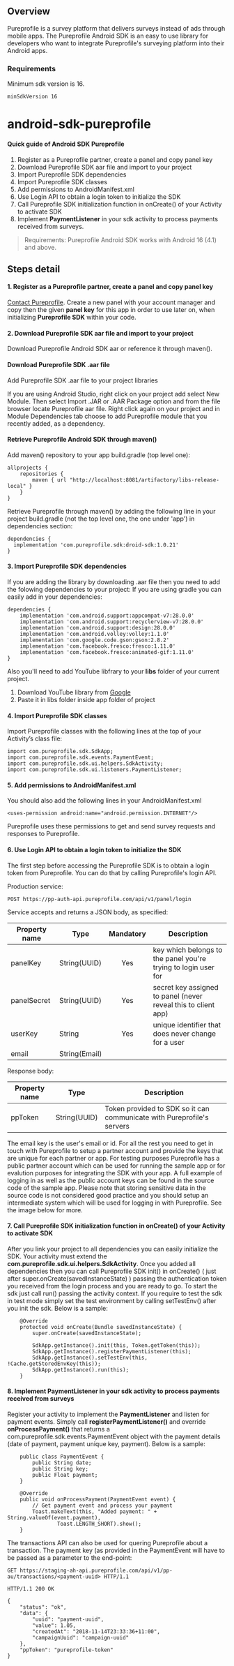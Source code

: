 ## Overview
Pureprofile is a survey platform that delivers surveys instead of ads through mobile apps. The Pureprofile Android SDK is an easy to use library for developers who want to integrate Pureprofile's surveying platform into their Android apps.

### Requirements
Minimum sdk version is 16.
```
minSdkVersion 16
```

# android-sdk-pureprofile

#### Quick guide of Android SDK Pureprofile
1. Register as a Pureprofile partner, create a panel and copy panel key
2. Download Pureprofile SDK aar file and import to your project
3. Import Pureprofile SDK dependencies
4. Import Pureprofile SDK classes
5. Add permissions to AndroidManifest.xml
6. Use Login API to obtain a login token to initialize the SDK
7. Call Pureprofile SDK initialization function in onCreate() of your Activity to activate SDK
8. Implement **PaymentListener** in your sdk activity to process payments received from surveys.

> Requirements: Pureprofile Android SDK works with Android 16 (4.1) and above.

## Steps detail

#### 1. Register as a Pureprofile partner, create a panel and copy panel key
[Contact Pureprofile](https://www.pureprofile.com). Create a new panel with your account manager and copy then the given **panel key** for this app in order to use later on, when initializing **Pureprofile SDK** within your code.

#### 2. Download Pureprofile SDK aar file and import to your project
Download Pureprofile Android SDK aar or reference it through maven().
#### Download Pureprofile SDK .aar file
Add Pureprofile SDK .aar file to your project libraries

If you are using Android Studio, right click on your project add select New Module. Then select Import .JAR or .AAR Package option and from the file browser locate Pureprofile aar file. Right click again on your project and in Module Dependencies tab choose to add Pureprofile module that you recently added, as a dependency.

#### Retrieve Pureprofile Android SDK through maven()
Add maven() repository to your app build.gradle (top level one):

```
allprojects {
    repositories {
        maven { url "http://localhost:8081/artifactory/libs-release-local" }
    }
}
```

Retrieve Pureprofile through maven() by adding the following line in your project build.gradle (not the top level one, the one under 'app') in dependencies section:

```
dependencies {
  implementation 'com.pureprofile.sdk:droid-sdk:1.0.21'
}
```

#### 3. Import Pureprofile SDK dependencies
If you are adding the library by downloading .aar file then you need to add the folowing dependencies to your project:
If you are using gradle you can easily add in your dependencies:
```
dependencies {
    implementation 'com.android.support:appcompat-v7:28.0.0'
    implementation 'com.android.support:recyclerview-v7:28.0.0'
    implementation 'com.android.support:design:28.0.0'
    implementation 'com.android.volley:volley:1.1.0'
    implementation 'com.google.code.gson:gson:2.8.2'
    implementation 'com.facebook.fresco:fresco:1.11.0'
    implementation 'com.facebook.fresco:animated-gif:1.11.0'
}
```
Also you'll need to add YouTube libfrary to your **libs** folder of your current project. 
1. Download YouTube library from [Google](https://developers.google.com/youtube/android/player/downloads/)
2. Paste it in libs folder inside app folder of project

#### 4. Import Pureprofile SDK classes
Import Pureprofile classes with the following lines at the top of your Activity’s class file:
```
import com.pureprofile.sdk.SdkApp;
import com.pureprofile.sdk.events.PaymentEvent;
import com.pureprofile.sdk.ui.helpers.SdkActivity;
import com.pureprofile.sdk.ui.listeners.PaymentListener;
```

#### 5. Add permissions to AndroidManifest.xml
You should also add the following lines in your AndroidManifest.xml
```
<uses-permission android:name="android.permission.INTERNET"/>
```
Pureprofile uses these permissions to get and send survey requests and responses to Pureprofile.

#### 6. Use Login API to obtain a login token to initialize the SDK
The first step before accessing the Pureprofile SDK is to obtain a login token from Pureprofile. You can do that by calling Pureprofile's login API.

Production service:

```
POST https://pp-auth-api.pureprofile.com/api/v1/panel/login
```

Service accepts and returns a JSON body, as specified:

| Property name | Type          | Mandatory | Description 
|---------------|---------------|:---------:|-------------
| panelKey      | String(UUID)  | Yes       | key which belongs to the panel you're trying to login user for
| panelSecret   | String(UUID)  | Yes       | secret key assigned to panel (never reveal this to client app)
| userKey       | String        | Yes       | unique identifier that does never change for a user
| email         | String(Email) |           | 

Response body:

| Property name | Type          | Description 
|---------------|---------------|-------------
| ppToken       | String(UUID)  | Token provided to SDK so it can communicate with Pureprofile's servers


The email key is the user's email or id. For all the rest you need to get in touch with Pureprofile to setup a partner account and provide the keys that are unique for each partner or app. For testing purposes Pureprofile has a public partner account which can be used for running the sample app or for evalution purposes for integrating the SDK with your app. A full example of logging in as well as the public account keys can be found in the source code of the sample app. Please note that storing sensitive data in the source code is not considered good practice and you should setup an intermediate system which will be used for logging in with Pureprofile. See the image below for more.

#### 7. Call Pureprofile SDK initialization function in onCreate() of your Activity to activate SDK
After you link your project to all dependencies you can easily initialize the SDK. Your activity must extend the **com.pureprofile.sdk.ui.helpers.SdkActivity**. Once you added all dependencies then you can call Pureprofile SDK init() in onCreate() ( just after super.onCreate(savedInstanceState) ) passing the authentication token you received from the login process and you are ready to go. To start the sdk just call run() passing the activity context. If you require to test the sdk in test mode simply set the test environment by calling setTestEnv() after you init the sdk. Below is a sample:
```
    @Override
    protected void onCreate(Bundle savedInstanceState) {
        super.onCreate(savedInstanceState);

        SdkApp.getInstance().init(this, Token.getToken(this));
        SdkApp.getInstance().registerPaymentListener(this);
        SdkApp.getInstance().setTestEnv(this, !Cache.getStoredEnvKey(this));
        SdkApp.getInstance().run(this);
    }
```

#### 8. Implement PaymentListener in your sdk activity to process payments received from surveys
Register your activity to implement the **PaymentListener** and listen for payment events. Simply call **registerPaymentListener()** and override **onProcessPayment()** that returns a com.pureprofile.sdk.events.PaymentEvent object with the payment details (date of payment, payment unique key, payment). Below is a sample:
```
    public class PaymentEvent {
        public String date;
        public String key;
        public Float payment;
    }
    
    @Override
    public void onProcessPayment(PaymentEvent event) {
        // Get payment event and process your payment
        Toast.makeText(this, "Added payment: " + String.valueOf(event.payment),
                Toast.LENGTH_SHORT).show();
    }
```
The transactions API can also be used for quering Pureprofile about a transaction. The payment key (as provided in the PaymentEvent will have to be passed as a parameter to the end-point:
```
GET https://staging-ah-api.pureprofile.com/api/v1/pp-au/transactions/<payment-uuid> HTTP/1.1

HTTP/1.1 200 OK

{
    "status": "ok",
    "data": {
        "uuid": "payment-uuid",
        "value": 1.05,
        "createdAt": "2018-11-14T23:33:36+11:00",
        "campaignUuid": "campaign-uuid"
    },
    "ppToken": "pureprofile-token"
}
```
